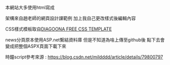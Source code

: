 本網站大多使用html寫成

架構來自趙老師的網頁設計課範例 加上我自己更改樣式後編輯內容

CSS樣式模板取自[DIAGOONA FREE CSS TEMPLATE](https://www.free-css.com/free-css-templates/page269/diagoona)



news分頁原本使用ASP.net繫結資料庫 但是不知道為啥上傳至github後 點下去會變成把整個ASPX頁面下載下來

時鐘script參考來源 : 
https://blog.csdn.net/mildddd/article/details/79800797
